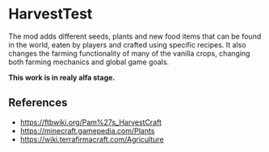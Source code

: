 # HarvestTest

The mod adds different seeds, plants and new food items that can be found in the world, eaten by players and crafted using specific recipes. It also changes the farming functionality of many of the vanilla crops, changing both farming mechanics and global game goals.

**This work is in realy alfa stage.**



## References

* <https://ftbwiki.org/Pam%27s_HarvestCraft>
* <https://minecraft.gamepedia.com/Plants>
* <https://wiki.terrafirmacraft.com/Agriculture>
